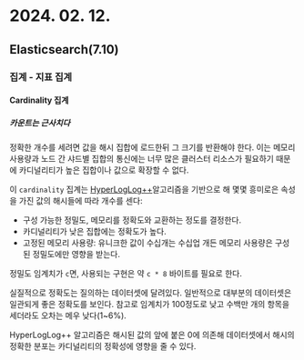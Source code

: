 # 2024. 02. 12.

## Elasticsearch(7.10)

### 집계 - 지표 집계

#### Cardinality 집계

##### 카운트는 근사치다

정확한 개수를 세려면 값을 해시 집합에 로드한뒤 그 크기를 반환해야 한다. 이는 메모리 사용량과 노드 간 샤드별 집합의 통신에는 너무 많은 클러스터 리소스가 필요하기 때문에 카디널리티가 높은 집합이나 값으로 확장할 수 없다.

이 `cardinality` 집계는 [HyperLogLog++][hyperloglogpp]알고리즘을 기반으로 해 몇몇 흥미로은 속성을 가진 값의 해시들에 따라 개수를 센다:

* 구성 가능한 정밀도, 메모리를 정확도와 교환하는 정도를 결정한다.
* 카디널리티가 낮은 집합에는 정확도가 높다.
* 고정된 메모리 사용량: 유니크한 값이 수십개는 수십업 개든 메모리 사용량은 구성된 정밀도에만 영향을 받는다.

정밀도 임계치가 `c`면, 사용되는 구현은 약 `c * 8` 바이트를 필요로 한다.

실질적으로 정확도는 질의하는 데이터셋에 달려있다. 일반적으로 대부분의 데이터셋은 일관되게 좋은 정확도를 보인다. 참고로 임계치가 100정도로 낮고 수백만 개의 항목을 세더라도 오차는 메우 낮다(1~6%).

HyperLogLog++ 알고리즘은 해시된 값의 앞에 붙은 0에 의존해 데이터셋에서 해시의 정확한 분포는 카디널리티의  정확성에 영향을 줄 수 있다.



[hyperloglogpp]: https://static.googleusercontent.com/media/research.google.com/fr//pubs/archive/40671.pdf